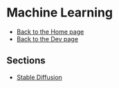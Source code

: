 # Machine Learning

- [Back to the Home page](../../README.md)
- [Back to the Dev page](../README.md)

## Sections
- [Stable Diffusion](Stable%20Diffusion/README.md)
